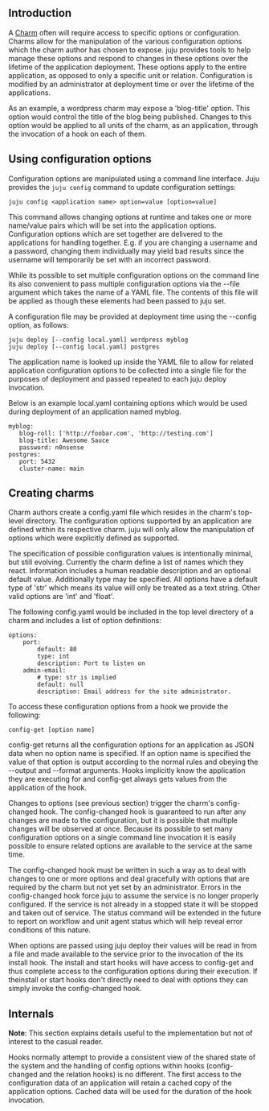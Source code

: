 <h2 id="heading--introduction">Introduction</h2>

A [Charm](/t/charms/1082) often will require access to specific options or configuration. Charms allow for the manipulation of the various configuration options which the charm author has chosen to expose. juju provides tools to help manage these options and respond to changes in these options over the lifetime of the application deployment. These options apply to the entire application, as opposed to only a specific unit or relation. Configuration is modified by an administrator at deployment time or over the lifetime of the applications.

As an example, a wordpress charm may expose a 'blog-title' option. This option would control the title of the blog being published. Changes to this option would be applied to all units of the charm, as an application, through the invocation of a hook on each of them.

<h2 id="heading--using-configuration-options">Using configuration options</h2>

Configuration options are manipulated using a command line interface. Juju provides the `juju config`  command to update configuration settings:

    juju config <application name> option=value [option=value]

This command allows changing options at runtime and takes one or more name/value pairs which will be set into the application options. Configuration options which are set together are delivered to the applications for handling together. E.g. if you are changing a username and a password, changing them individually may yield bad results since the username will temporarily be set with an incorrect password.

While its possible to set multiple configuration options on the command line its also convenient to pass multiple configuration options via the --file argument which takes the name of a YAML file. The contents of this file will be applied as though these elements had been passed to juju set.

A configuration file may be provided at deployment time using the --config option, as follows:

    juju deploy [--config local.yaml] wordpress myblog
    juju deploy [--config local.yaml] postgres

The application name is looked up inside the YAML file to allow for related application configuration options to be collected into a single file for the purposes of deployment and passed repeated to each juju deploy invocation.

Below is an example local.yaml containing options which would be used during deployment of an application named myblog.

    myblog:
       blog-roll: ['http://foobar.com', 'http://testing.com']
       blog-title: Awesome Sauce
       password: n0nsense
    postgres:
       port: 5432
       cluster-name: main

<h2 id="heading--creating-charms">Creating charms</h2>

Charm authors create a config.yaml file which resides in the charm's top-level directory. The configuration options supported by an application are defined within its respective charm. juju will only allow the manipulation of options which were explicitly defined as supported.

The specification of possible configuration values is intentionally minimal, but still evolving. Currently the charm define a list of names which they react. Information includes a human readable description and an optional default value. Additionally type may be specified. All options have a default type of 'str' which means its value will only be treated as a text string. Other valid options are 'int' and 'float'.

The following config.yaml would be included in the top level directory of a charm and includes a list of option definitions:

    options:
        port:
            default: 80
            type: int
            description: Port to listen on
        admin-email:
            # type: str is implied
            default: null
            description: Email address for the site administrator.

To access these configuration options from a hook we provide the following:

    config-get [option name]

config-get returns all the configuration options for an application as JSON data when no option name is specified. If an option name is specified the value of that option is output according to the normal rules and obeying the --output and --format arguments. Hooks implicitly know the application they are executing for and config-get always gets values from the application of the hook.

Changes to options (see previous section) trigger the charm's config-changed hook. The config-changed hook is guaranteed to run after any changes are made to the configuration, but it is possible that multiple changes will be observed at once. Because its possible to set many configuration options on a single command line invocation it is easily possible to ensure related options are available to the service at the same time.

The config-changed hook must be written in such a way as to deal with changes to one or more options and deal gracefully with options that are required by the charm but not yet set by an administrator. Errors in the config-changed hook force juju to assume the service is no longer properly configured. If the service is not already in a stopped state it will be stopped and taken out of service. The status command will be extended in the future to report on workflow and unit agent status which will help reveal error conditions of this nature.

When options are passed using juju deploy their values will be read in from a file and made available to the service prior to the invocation of the its install hook. The install and start hooks will have access to config-get and thus complete access to the configuration options during their execution. If theinstall or start hooks don't directly need to deal with options they can simply invoke the config-changed hook.

<h2 id="heading--internals">Internals</h2>

**Note**: This section explains details useful to the implementation but not of interest to the casual reader.

Hooks normally attempt to provide a consistent view of the shared state of the system and the handling of config options within hooks (config-changed and the relation hooks) is no different. The first access to the configuration data of an application will retain a cached copy of the application options. Cached data will be used for the duration of the hook invocation.
